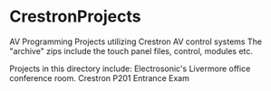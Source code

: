 # CrestronProjects
AV Programming Projects utilizing Crestron AV control systems
The "archive" zips include the touch panel files, control, modules etc. 

Projects in this directory include:
Electrosonic's Livermore office conference room.
Crestron P201 Entrance Exam


